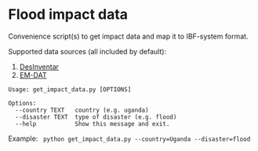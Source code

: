 # Flood impact data

Convenience script(s) to get impact data and map it to IBF-system format.

Supported data sources (all included by default):
 1. [DesInventar](https://www.desinventar.net/)
 2. [EM-DAT](https://www.emdat.be/)

```
Usage: get_impact_data.py [OPTIONS]

Options:
  --country TEXT   country (e.g. uganda)
  --disaster TEXT  type of disaster (e.g. flood)
  --help           Show this message and exit.
```
Example:
``` python get_impact_data.py --country=Uganda --disaster=flood```
